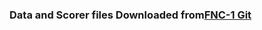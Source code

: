 <h3>Data and Scorer files Downloaded from<a href="https://github.com/FakeNewsChallenge/fnc-1">FNC-1 Git</a></h3>
